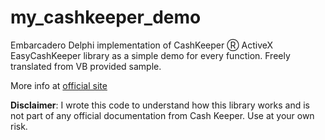 # my_cashkeeper_demo
Embarcadero Delphi implementation of CashKeeper Ⓡ ActiveX EasyCashKeeper library as a simple demo for every function. Freely translated from VB provided sample.

More info at [official site](http://www.cashkeeper.es/v2/)

**Disclaimer**: I wrote this code to understand how this library works and is not part of any official documentation from Cash Keeper. Use at your own risk.
